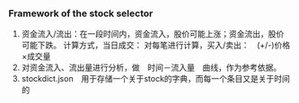 ### Framework of the stock selector
1. 资金流入/流出：在一段时间内，资金流入，股价可能上涨；资金流出，股价可能下跌。
计算方式，当日成交： 对每笔进行计算，买入/卖出：　(+/-)价格×成交量
2. 对资金流入、流出量进行分析，做　时间－流入量　曲线，作为参考依据。
3. stockdict.json　用于存储一个关于stock的字典，而每一个条目又是关于时间的
